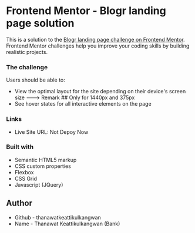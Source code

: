 # Frontend Mentor - Blogr landing page solution

This is a solution to the [Blogr landing page challenge on Frontend Mentor](https://www.frontendmentor.io/challenges/blogr-landing-page-EX2RLAApP). Frontend Mentor challenges help you improve your coding skills by building realistic projects. 



### The challenge

Users should be able to:

- View the optimal layout for the site depending on their device's screen size 
    ---> Remark ## Only for 1440px and 375px
- See hover states for all interactive elements on the page


### Links

- Live Site URL: Not Depoy Now


### Built with

- Semantic HTML5 markup
- CSS custom properties
- Flexbox
- CSS Grid
- Javascript (JQuery)



## Author

- Github - thanawatkeattikulkangwan
- Name - Thanawat Keattikulkangwan (Bank)

